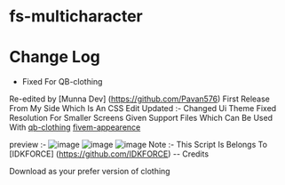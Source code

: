 # fs-multicharacter

# Change Log
- Fixed For QB-clothing

Re-edited by [Munna Dev] (https://github.com/Pavan576)
First Release From My Side Which Is An CSS Edit
Updated :- Changed Ui Theme
Fixed Resolution For Smaller Screens
Given Support Files Which Can Be Used With 
[qb-clothing](https://github.com/qbcore-framework/qb-clothing)
[fivem-appearence](https://github.com/iLLeniumStudios/fivem-appearance)

preview :- 
![image](https://cdn.discordapp.com/attachments/992687661800243341/992688020325154857/unknown.png)
![image](https://cdn.discordapp.com/attachments/992687661800243341/992688096309157929/unknown.png)
![image](https://cdn.discordapp.com/attachments/992687661800243341/992688378422243329/unknown.png)
Note :- This Script Is Belongs To [IDKFORCE] (https://github.com/IDKFORCE) -- Credits

Download as your prefer version of clothing

